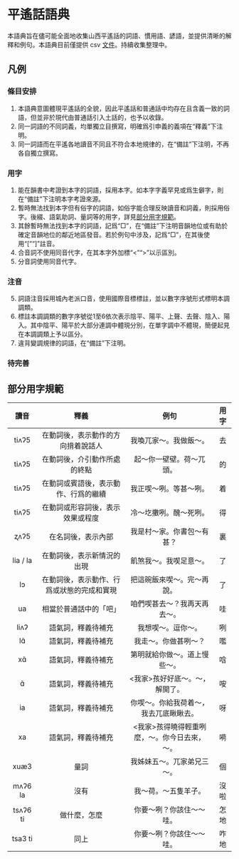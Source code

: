 # 平遙話語典

本語典旨在儘可能全面地收集山西平遙話的詞語、慣用語、諺語，並提供清晰的解釋和例句。本語典目前僅提供 csv [文件](https://github.com/JinyuWorld/dict-pingyao/blob/master/dict.csv)。持續收集整理中。

## 凡例

### 條目安排

1. 本語典意圖體現平遙話的全貌，因此平遙話和普通話中均存在且含義一致的詞語，但並非於現代由普通話引入土話的，也予以收錄。
2. 同一詞語的不同詞義，均單獨立目撰寫，明確爲引申義的義項在“釋義”下注明。
3. 同一詞語而在平遙各地讀音不同且不符合本地規律的，在“備註”下注明，不再各自獨立撰寫。

### 用字

1. 能在韻書中考證到本字的詞語，採用本字。如本字字義罕見或爲生僻字，則在“備註”下注明本字考證來源。
2. 暫時無法找到本字但有俗字的詞語，如俗字能合理反映讀音和詞義，則採用俗字。後綴、語氣助詞、量詞等的用字，詳見[部分用字規範](#部分用字規範)。
3. 其餘暫時無法找到本字的詞語，記爲“□”，在“備註”下注明音韻地位或有助於確定音韻地位的鄰近地區發音。若於例句中涉及，記爲“□”，在其後使用“[”“]”註音。
4. 合音詞不使用同音代字，在其本字外加標“<”“>”以示區別。
5. 分音詞使用同音代字。

### 注音

5. 詞語注音採用城內老派口音，使用國際音標標註，並以數字序號形式標明本調調類。
6. 標註本調調類的數字序號從1至6依次表示陰平、陽平、上聲、去聲、陰入、陽入。其中陰平、陽平於大部分連調中體現分別，在單字調中不體現，簡便起見在本調調類上予以區分。
7. 違背變調規律的詞語，在“備註”下注明。

### 待完善

## 部分用字規範

|讀音|釋義|例句|用字|
|:---:|:---:|:---:|:---:|
|tiʌʔ5|在動詞後，表示動作的方向揹着說話人|我喚兀家～。我做飯～。|去|
|tiʌʔ5|在動詞後，介引動作所處的終點|起～你一壁壁。荷～兀頭。|的|
|tiʌʔ5|在動詞或賓語後，表示動作、行爲的繼續|我正喫～咧。等甚～咧。|着|
|tiʌʔ5|在動詞或形容詞後，表示效果或程度|冷～圪擻咧。醜～死咧。|得|
|ʐʌʔ5|在名詞後，表示內部|我是村～家。你書包～有甚？|裏|
|lia / la|在動詞後，表示新情況的出現|飢煞我～。我喫足意～。|了|
|lɔ|在動詞後，表示動作、行爲或狀態的完成和實現|把這碗飯來喫～。完～再說。|了|
|ua|相當於普通話中的「吧」|咱們喫甚去～？我再天再去～。|哇|
|liʌʔ|語氣詞，釋義待補充|我想喫～。逗你～。|咧|
|lɑ̃|語氣詞，釋義待補充|我走～。你做甚咧～？|嚂|
|xɑ̃|語氣詞，釋義待補充|第明就給你做～。道上慢些～。|唅|
|ɑ̃|語氣詞，釋義待補充|<我家>孩好好底～。～，解開了。|咹|
|ia|語氣詞，釋義待補充|你喫～。你給我荷着～，我去兀底瞅瞅去。|呀|
|xa|語氣詞，釋義待補充|<我家>孩得曉得輕重咧麼，～。你今日去來，～。|嗬|
|xuæ3|量詞|我姊妹五～。兀家弟兄三～。|個|
|mʌʔ6 la|沒有|我～荷。～五隻羊子。|沒啦|
|tsʌʔ6 ti|做什麼，怎麼|你要～咧？你該住～～哇。|怎地|
|tsa3 ti|同上|你要～咧？你該住～～哇。|咋地|
